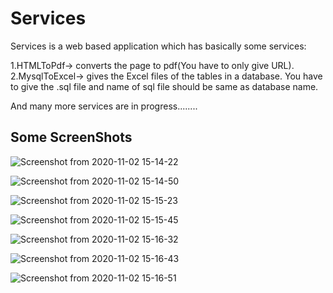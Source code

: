 # Services

Services is a web based application which has basically some services:

1.HTMLToPdf-> converts the page to pdf(You have to only give URL).   
2.MysqlToExcel-> gives the Excel files of the tables in a database.
                 You have to give the .sql file and name of sql 
                 file should be same as database name.    

And many more services are in progress........

## Some ScreenShots
![Screenshot from 2020-11-02 15-14-22](https://user-images.githubusercontent.com/47408448/97860957-033b1380-1d29-11eb-9cf4-98c18d2936e1.png)  


![Screenshot from 2020-11-02 15-14-50](https://user-images.githubusercontent.com/47408448/97861034-22d23c00-1d29-11eb-906f-cc9bac7cc5c6.png)  


![Screenshot from 2020-11-02 15-15-23](https://user-images.githubusercontent.com/47408448/97861134-4e552680-1d29-11eb-8c9b-0c20caa6222e.jpg)  


![Screenshot from 2020-11-02 15-15-45](https://user-images.githubusercontent.com/47408448/97861211-6cbb2200-1d29-11eb-8695-bfaa82db28da.jpg)  


![Screenshot from 2020-11-02 15-16-32](https://user-images.githubusercontent.com/47408448/97861285-7f355b80-1d29-11eb-9e48-6d3b623a2c4b.jpg)  


![Screenshot from 2020-11-02 15-16-43](https://user-images.githubusercontent.com/47408448/97861336-95431c00-1d29-11eb-8db2-0af64810889a.jpg)  


![Screenshot from 2020-11-02 15-16-51](https://user-images.githubusercontent.com/47408448/97861359-a55afb80-1d29-11eb-9aaf-3b0c8b4535f4.jpg)


